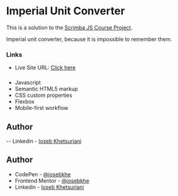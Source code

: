 # Imperial Unit Converter

This is a solution to the [Scrimba JS Course Project](https://scrimba.com/learn/learnjavascript).

Imperial unit converter, because it is impossible to remember them.

### Links

- Live Site URL: [Click here](https://imperialunits-iosebkhe.netlify.app/)

###

- Javascript
- Semantic HTML5 markup
- CSS custom properties
- Flexbox
- Mobile-first workflow

## Author

-- Linkedin - [Ioseb Khetsuriani](https://www.linkedin.com/in/ioseb-khetsuriani-1831801b5/)

## Author

- CodePen - [@iosebkhe](https://codepen.io/iosebkhe)
- Frontend Mentor - [@iosebkhe](https://www.frontendmentor.io/profile/yourusername)
- Linkedin - [Ioseb Khetsuriani](https://www.linkedin.com/in/ioseb-khetsuriani-1831801b5/)
